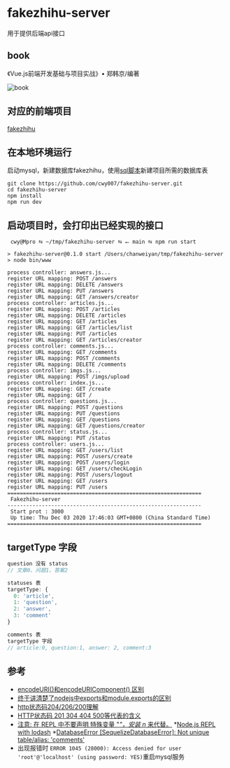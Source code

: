 # fakezhihu-server

用于提供后端api接口

## book

《Vue.js前端开发基础与项目实战》• 郑韩京/编著

![book](https://tva1.sinaimg.cn/large/0081Kckwly1glat46k4lrj309y0dwtby.jpg)

## 对应的前端项目

[fakezhihu](https://github.com/cwy007/fakezhihu)


## 在本地环境运行

启动mysql，新建数据库fakezhihu，使用[sql脚本](https://github.com/cwy007/fakezhihu-server/blob/main/data/query.sql)新建项目所需的数据库表

```shell
git clone https://github.com/cwy007/fakezhihu-server.git
cd fakezhihu-server
npm install
npm run dev
```

## 启动项目时，会打印出已经实现的接口

```shell
 cwy@Mpro ⮀ ~/tmp/fakezhihu-server ⮀ ⭠ main ⮀ npm run start

> fakezhihu-server@0.1.0 start /Users/chanweiyan/tmp/fakezhihu-server
> node bin/www

process controller: answers.js...
register URL mapping: POST /answers
register URL mapping: DELETE /answers
register URL mapping: PUT /answers
register URL mapping: GET /answers/creator
process controller: articles.js...
register URL mapping: POST /articles
register URL mapping: DELETE /articles
register URL mapping: GET /articles
register URL mapping: GET /articles/list
register URL mapping: PUT /articles
register URL mapping: GET /articles/creator
process controller: comments.js...
register URL mapping: GET /comments
register URL mapping: POST /comments
register URL mapping: DELETE /comments
process controller: imgs.js...
register URL mapping: POST /imgs/upload
process controller: index.js...
register URL mapping: GET /create
register URL mapping: GET /
process controller: questions.js...
register URL mapping: POST /questions
register URL mapping: PUT /questions
register URL mapping: GET /questions
register URL mapping: GET /questions/creator
process controller: status.js...
register URL mapping: PUT /status
process controller: users.js...
register URL mapping: GET /users/list
register URL mapping: POST /users/create
register URL mapping: POST /users/login
register URL mapping: GET /users/checkLogin
register URL mapping: POST /users/logout
register URL mapping: GET /users
register URL mapping: PUT /users
==============================================================
 Fakezhihu-server
--------------------------------------------------------------
 Start prot : 3000
 Up time: Thu Dec 03 2020 17:46:03 GMT+0800 (China Standard Time)
==============================================================
```

## targetType 字段

```js
question 没有 status
// 文章0、问题1、答案2

statuses 表
targetType: {
  0: 'article',
  1: 'question',
  2: 'answer',
  3: 'comment'
}

comments 表
targetType 字段
// article:0, question:1, answer: 2, comment:3
```

## 参考

* [encodeURI()和encodeURIComponent() 区别](https://blog.csdn.net/qq_34629352/article/details/78959707)
* [终于讲清楚了nodejs中exports和module.exports的区别](https://www.jianshu.com/p/43b151089d29)
* [http状态码204/206/200理解](http://www.mamicode.com/info-detail-1825350.html)
* [HTTP状态码 201 304 404 500等代表的含义](https://blog.csdn.net/sinat_36067127/article/details/74841769)
* [注意: 在 REPL 中不要声明 特殊变量 "_"，安装 n_ 来代替。](http://lodash.think2011.net/getting-started)
*[Node.js REPL with lodash](https://github.com/borisdiakur/n_#readme)
*[DatabaseError [SequelizeDatabaseError]: Not unique table/alias: 'comments'](https://stackoverflow.com/questions/53491063/sequelize-not-unique-table-alias)
* 出现报错时 `ERROR 1045 (28000): Access denied for user 'root'@'localhost' (using password: YES)`重启mysql服务
